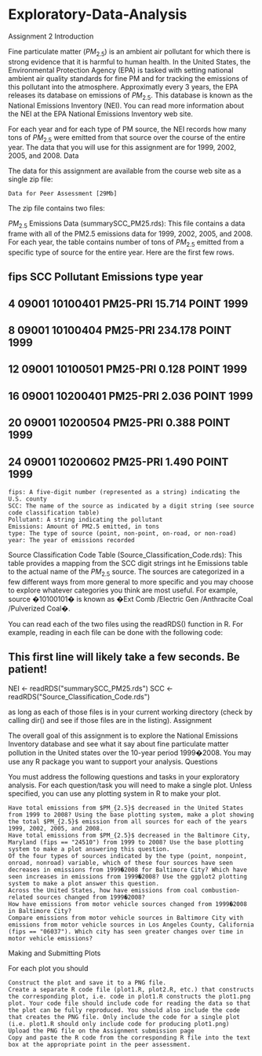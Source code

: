 # Exploratory-Data-Analysis
Assignment 2
Introduction

Fine particulate matter ($PM_{2.5}$) is an ambient air pollutant for which there is strong evidence that it is harmful to human health. In the United States, the Environmental Protection Agency (EPA) is tasked with setting national ambient air quality standards for fine PM and for tracking the emissions of this pollutant into the atmosphere. Approximatly every 3 years, the EPA releases its database on emissions of $PM_{2.5}$. This database is known as the National Emissions Inventory (NEI). You can read more information about the NEI at the EPA National Emissions Inventory web site.

For each year and for each type of PM source, the NEI records how many tons of $PM_{2.5}$ were emitted from that source over the course of the entire year. The data that you will use for this assignment are for 1999, 2002, 2005, and 2008.
Data

The data for this assignment are available from the course web site as a single zip file:

    Data for Peer Assessment [29Mb]

The zip file contains two files:

$PM_{2.5}$ Emissions Data (summarySCC_PM25.rds): This file contains a data frame with all of the PM2.5 emissions data for 1999, 2002, 2005, and 2008. For each year, the table contains number of tons of $PM_{2.5}$ emitted from a specific type of source for the entire year. Here are the first few rows.

##     fips      SCC Pollutant Emissions  type year
## 4  09001 10100401  PM25-PRI    15.714 POINT 1999
## 8  09001 10100404  PM25-PRI   234.178 POINT 1999
## 12 09001 10100501  PM25-PRI     0.128 POINT 1999
## 16 09001 10200401  PM25-PRI     2.036 POINT 1999
## 20 09001 10200504  PM25-PRI     0.388 POINT 1999
## 24 09001 10200602  PM25-PRI     1.490 POINT 1999

    fips: A five-digit number (represented as a string) indicating the U.S. county
    SCC: The name of the source as indicated by a digit string (see source code classification table)
    Pollutant: A string indicating the pollutant
    Emissions: Amount of PM2.5 emitted, in tons
    type: The type of source (point, non-point, on-road, or non-road)
    year: The year of emissions recorded

Source Classification Code Table (Source_Classification_Code.rds): This table provides a mapping from the SCC digit strings int he Emissions table to the actual name of the $PM_{2.5}$ source. The sources are categorized in a few different ways from more general to more specific and you may choose to explore whatever categories you think are most useful. For example, source �10100101� is known as �Ext Comb /Electric Gen /Anthracite Coal /Pulverized Coal�.

You can read each of the two files using the readRDS() function in R. For example, reading in each file can be done with the following code:

## This first line will likely take a few seconds. Be patient!
NEI <- readRDS("summarySCC_PM25.rds")
SCC <- readRDS("Source_Classification_Code.rds")

as long as each of those files is in your current working directory (check by calling dir() and see if those files are in the listing).
Assignment

The overall goal of this assignment is to explore the National Emissions Inventory database and see what it say about fine particulate matter pollution in the United states over the 10-year period 1999�2008. You may use any R package you want to support your analysis.
Questions

You must address the following questions and tasks in your exploratory analysis. For each question/task you will need to make a single plot. Unless specified, you can use any plotting system in R to make your plot.

    Have total emissions from $PM_{2.5}$ decreased in the United States from 1999 to 2008? Using the base plotting system, make a plot showing the total $PM_{2.5}$ emission from all sources for each of the years 1999, 2002, 2005, and 2008.
    Have total emissions from $PM_{2.5}$ decreased in the Baltimore City, Maryland (fips == "24510") from 1999 to 2008? Use the base plotting system to make a plot answering this question.
    Of the four types of sources indicated by the type (point, nonpoint, onroad, nonroad) variable, which of these four sources have seen decreases in emissions from 1999�2008 for Baltimore City? Which have seen increases in emissions from 1999�2008? Use the ggplot2 plotting system to make a plot answer this question.
    Across the United States, how have emissions from coal combustion-related sources changed from 1999�2008?
    How have emissions from motor vehicle sources changed from 1999�2008 in Baltimore City?
    Compare emissions from motor vehicle sources in Baltimore City with emissions from motor vehicle sources in Los Angeles County, California (fips == "06037"). Which city has seen greater changes over time in motor vehicle emissions?

Making and Submitting Plots

For each plot you should

    Construct the plot and save it to a PNG file.
    Create a separate R code file (plot1.R, plot2.R, etc.) that constructs the corresponding plot, i.e. code in plot1.R constructs the plot1.png plot. Your code file should include code for reading the data so that the plot can be fully reproduced. You should also include the code that creates the PNG file. Only include the code for a single plot (i.e. plot1.R should only include code for producing plot1.png)
    Upload the PNG file on the Assignment submission page
    Copy and paste the R code from the corresponding R file into the text box at the appropriate point in the peer assessment.
